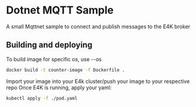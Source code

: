 # Dotnet MQTT Sample

A small Mqttnet sample to connect and publish messages to the E4K broker

## Building and deploying
To build image for specific os, use --os

```sh
docker build -t counter-image -f Dockerfile .
```

Import your image into your E4k cluster/push your image to your respective repo
Once E4K is running, apply your yaml:

```sh
kubectl apply -f ./pod.yaml
```
